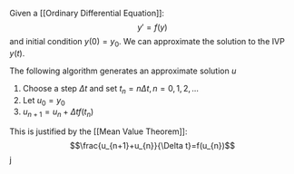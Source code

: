Given a [[Ordinary Differential Equation]]: $$y'=f(y)$$and initial condition $y(0)=y_{0}$. We can approximate the solution to the IVP $y(t)$.

The following algorithm generates an approximate solution $u$
1. Choose a step $\Delta t$ and set $t_{n}=n \Delta t,n=0,1,2,\ldots$
2. Let $u_{0}=y_{0}$
3. $u_{n+1}=u_{n}+\Delta t f(t_{n})$

This is justified by the [[Mean Value Theorem]]: $$\frac{u_{n+1}+u_{n}}{\Delta t}=f(u_{n})$$
j